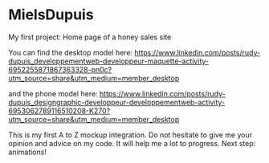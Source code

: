 # MielsDupuis
My first project: Home page of a honey sales site

You can find the desktop model here:
https://www.linkedin.com/posts/rudy-dupuis_developpementweb-developpeur-maquette-activity-6952255871867363328-pn0c?utm_source=share&utm_medium=member_desktop

and the phone model here:
https://www.linkedin.com/posts/rudy-dupuis_designgraphic-developpeur-developpementweb-activity-6953062789116510208-K270?utm_source=share&utm_medium=member_desktop

This is my first A to Z mockup integration.
Do not hesitate to give me your opinion and advice on my code. It will help me a lot to progress.
Next step: animations!
